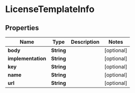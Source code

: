 # LicenseTemplateInfo

## Properties
Name | Type | Description | Notes
------------ | ------------- | ------------- | -------------
**body** | **String** |  |  [optional]
**implementation** | **String** |  |  [optional]
**key** | **String** |  |  [optional]
**name** | **String** |  |  [optional]
**url** | **String** |  |  [optional]
